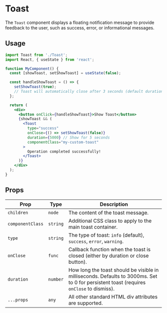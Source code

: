 # Toast

The `Toast` component displays a floating notification message to provide feedback to the user, such as success, error, or informational messages.

## Usage

```jsx
import Toast from './Toast';
import React, { useState } from 'react';

function MyComponent() {
  const [showToast, setShowToast] = useState(false);

  const handleShowToast = () => {
    setShowToast(true);
    // Toast will automatically close after 3 seconds (default duration)
  };

  return (
    <div>
      <button onClick={handleShowToast}>Show Toast</button>
      {showToast && (
        <Toast
          type="success"
          onClose={() => setShowToast(false)}
          duration={5000} // Show for 5 seconds
          componentClass="my-custom-toast"
        >
          Operation completed successfully!
        </Toast>
      )}
    </div>
  );
}
```

## Props

| Prop           | Type     | Description                                     |
| -------------- | -------- | ----------------------------------------------- |
| `children`       | `node`   | The content of the toast message.               |
| `componentClass` | `string` | Additional CSS class to apply to the main toast container. |
| `type`           | `string` | The type of toast: `info` (default), `success`, `error`, `warning`. |
| `onClose`        | `func`   | Callback function when the toast is closed (either by duration or close button). |
| `duration`       | `number` | How long the toast should be visible in milliseconds. Defaults to 3000ms. Set to 0 for persistent toast (requires `onClose` to dismiss). |
| `...props`     | `any`    | All other standard HTML div attributes are supported. |
